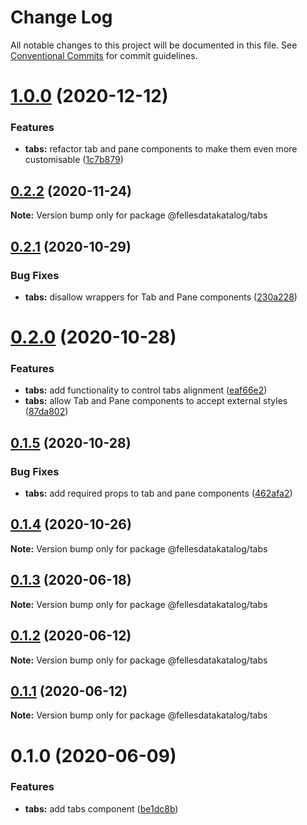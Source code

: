 # Change Log

All notable changes to this project will be documented in this file.
See [Conventional Commits](https://conventionalcommits.org) for commit guidelines.

# [1.0.0](https://github.com/fellesdatakatalog/fdk-kit/compare/@fellesdatakatalog/tabs@0.2.2...@fellesdatakatalog/tabs@1.0.0) (2020-12-12)


### Features

* **tabs:** refactor tab and pane components to make them even more customisable ([1c7b879](https://github.com/fellesdatakatalog/fdk-kit/commit/1c7b8798b23d71418013922798b363af1c425526))





## [0.2.2](https://github.com/fellesdatakatalog/fdk-kit/compare/@fellesdatakatalog/tabs@0.2.1...@fellesdatakatalog/tabs@0.2.2) (2020-11-24)

**Note:** Version bump only for package @fellesdatakatalog/tabs





## [0.2.1](https://github.com/fellesdatakatalog/fdk-kit/compare/@fellesdatakatalog/tabs@0.2.0...@fellesdatakatalog/tabs@0.2.1) (2020-10-29)


### Bug Fixes

* **tabs:** disallow wrappers for Tab and Pane components ([230a228](https://github.com/fellesdatakatalog/fdk-kit/commit/230a22816f20bc410e273cf75ff6cf760338893c))





# [0.2.0](https://github.com/fellesdatakatalog/fdk-kit/compare/@fellesdatakatalog/tabs@0.1.5...@fellesdatakatalog/tabs@0.2.0) (2020-10-28)


### Features

* **tabs:** add functionality to control tabs alignment ([eaf66e2](https://github.com/fellesdatakatalog/fdk-kit/commit/eaf66e22590737314dd629b41bcc25a5baf759f3))
* **tabs:** allow Tab and Pane components to accept external styles ([87da802](https://github.com/fellesdatakatalog/fdk-kit/commit/87da802c991d0260e139580c87be8bce3c44c0a4))





## [0.1.5](https://github.com/fellesdatakatalog/fdk-kit/compare/@fellesdatakatalog/tabs@0.1.4...@fellesdatakatalog/tabs@0.1.5) (2020-10-28)


### Bug Fixes

* **tabs:** add required props to tab and pane components ([462afa2](https://github.com/fellesdatakatalog/fdk-kit/commit/462afa2dbf8680779bdd1abe46c1808256e879ac))





## [0.1.4](https://github.com/fellesdatakatalog/fdk-kit/compare/@fellesdatakatalog/tabs@0.1.3...@fellesdatakatalog/tabs@0.1.4) (2020-10-26)

**Note:** Version bump only for package @fellesdatakatalog/tabs





## [0.1.3](https://github.com/fellesdatakatalog/fdk-kit/compare/@fellesdatakatalog/tabs@0.1.2...@fellesdatakatalog/tabs@0.1.3) (2020-06-18)

**Note:** Version bump only for package @fellesdatakatalog/tabs





## [0.1.2](https://github.com/fellesdatakatalog/fdk-kit/compare/@fellesdatakatalog/tabs@0.1.1...@fellesdatakatalog/tabs@0.1.2) (2020-06-12)

**Note:** Version bump only for package @fellesdatakatalog/tabs





## [0.1.1](https://github.com/fellesdatakatalog/fdk-kit/compare/@fellesdatakatalog/tabs@0.1.0...@fellesdatakatalog/tabs@0.1.1) (2020-06-12)

**Note:** Version bump only for package @fellesdatakatalog/tabs





# 0.1.0 (2020-06-09)


### Features

* **tabs:** add tabs component ([be1dc8b](https://github.com/fellesdatakatalog/fdk-kit/commit/be1dc8bf5b57f505a5660b423a4f7f3a9c9e105b))
